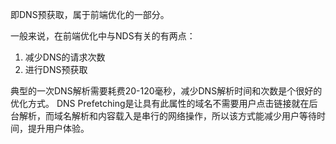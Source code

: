 即DNS预获取，属于前端优化的一部分。

一般来说，在前端优化中与NDS有关的有两点：
1. 减少DNS的请求次数
2. 进行DNS预获取

典型的一次DNS解析需要耗费20-120毫秒，减少DNS解析时间和次数是个很好的优化方式。
DNS Prefetching是让具有此属性的域名不需要用户点击链接就在后台解析，而域名解析和内容载入是串行的网络操作，所以该方式能减少用户等待时间，提升用户体验。